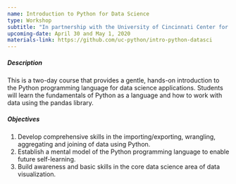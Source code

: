 ```yaml
---
name: Introduction to Python for Data Science
type: Workshop
subtitle: "In partnership with the University of Cincinnati Center for Business Analytics"
upcoming-date: April 30 and May 1, 2020
materials-link: https://github.com/uc-python/intro-python-datasci
---
```

##### Description
This is a two-day course that provides a gentle, hands-on introduction to the Python programming language for data science applications.
Students will learn the fundamentals of Python as a language and how to work with data using the pandas library.

##### Objectives
1. Develop comprehensive skills in the importing/exporting, wrangling, aggregating and joining of data using Python.
2. Establish a mental model of the Python programming language to enable future self-learning.
3. Build awareness and basic skills in the core data science area of data visualization.
